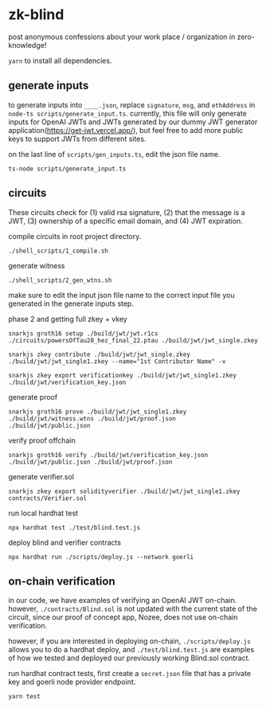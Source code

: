 # zk-blind

post anonymous confessions about your work place / organization in zero-knowledge!

`yarn` to install all dependencies.

## generate inputs

to generate inputs into `____.json`, replace `signature`, `msg`, and `ethAddress` in `node-ts scripts/generate_input.ts`. currently, this file will only generate inputs for OpenAI JWTs and JWTs generated by our dummy JWT generator application(https://get-jwt.vercel.app/), but feel free to add more public keys to support JWTs from different sites.

on the last line of `scripts/gen_inputs.ts`, edit the json file name.
```
ts-node scripts/generate_input.ts
```

## circuits

These circuits check for (1) valid rsa signature, (2) that the message is a JWT, (3) ownership of a specific email domain, and (4) JWT expiration.

compile circuits in root project directory.
```
./shell_scripts/1_compile.sh
```

generate witness
```
./shell_scripts/2_gen_wtns.sh
```
make sure to edit the input json file name to the correct input file you generated in the generate inputs step.

phase 2 and getting full zkey + vkey
```
snarkjs groth16 setup ./build/jwt/jwt.r1cs ./circuits/powersOfTau28_hez_final_22.ptau ./build/jwt/jwt_single.zkey

snarkjs zkey contribute ./build/jwt/jwt_single.zkey ./build/jwt/jwt_single1.zkey --name="1st Contributor Name" -v

snarkjs zkey export verificationkey ./build/jwt/jwt_single1.zkey ./build/jwt/verification_key.json

```

generate proof
```
snarkjs groth16 prove ./build/jwt/jwt_single1.zkey ./build/jwt/witness.wtns ./build/jwt/proof.json ./build/jwt/public.json
```

verify proof offchain
```
snarkjs groth16 verify ./build/jwt/verification_key.json ./build/jwt/public.json ./build/jwt/proof.json
```

generate verifier.sol
```
snarkjs zkey export solidityverifier ./build/jwt/jwt_single1.zkey contracts/Verifier.sol
```

run local hardhat test
```
npx hardhat test ./test/blind.test.js
```

deploy blind and verifier contracts
```
npx hardhat run ./scripts/deploy.js --network goerli
```

## on-chain verification

in our code, we have examples of verifying an OpenAI JWT on-chain. however, `./contracts/Blind.sol` is not updated with the current state of the circuit, since our proof of concept app, Nozee, does not use on-chain verification.

however, if you are interested in deploying on-chain, `./scripts/deploy.js` allows you to do a hardhat deploy, and `./test/blind.test.js` are examples of how we tested and deployed our previously working Blind.sol contract.

run hardhat contract tests, first create a `secret.json` file that has a private key and goerli node provider endpoint.
```
yarn test
```
